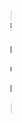 <marquee>👋 Hi, I'm Emmanuel Leakono!</marquee>
<marquee>💻 Software Engineer | JavaScript & Python Enthusiast</marquee>

<marquee>Passionate about building end-to-end solutions, I thrive in both backend and frontend development. My expertise spans the entire development stack, including building dynamic web apps, integrating APIs...</marquee>

<marquee>Currently sharpening my skills in full stack development, focusing on React for frontend and Django/Flask for backend. I'm constantly exploring new tools and frameworks to create impactful projects.</marquee>

<marquee>Let’s collaborate on exciting web development, software, or data science projects! I'm always open to challenges that push me to grow and innovate.</marquee>

<marquee>📧 Reach me: leakonoemmanuel3@gmail.com</marquee>
